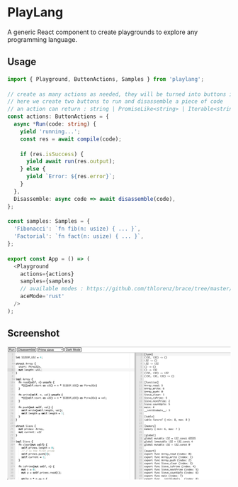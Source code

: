 # PlayLang

A generic React component to create playgrounds to explore any programming language.

## Usage

```typescript
import { Playground, ButtonActions, Samples } from 'playlang';

// create as many actions as needed, they will be turned into buttons in the top bar
// here we create two buttons to run and disassemble a piece of code
// an action can return : string | PromiseLike<string> | Iterable<string> | AsyncIterable<string>
const actions: ButtonActions = {
  async *Run(code: string) {
    yield 'running...';
    const res = await compile(code);

    if (res.isSuccess) {
      yield await run(res.output);
    } else {
      yield `Error: ${res.error}`;
    }
  },
  Disassemble: async code => await disassemble(code),
};

const samples: Samples = {
  'Fibonacci': `fn fib(n: usize) { ... }`,
  'Factorial': `fn fact(n: usize) { ... }`,
};

export const App = () => (
  <Playground
    actions={actions}
    samples={samples}
    // available modes : https://github.com/thlorenz/brace/tree/master/mode
    aceMode='rust'
  />
);
```

## Screenshot

![res/yolang-playground.png](res/yolang-playground.png)